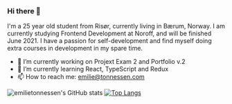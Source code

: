 ### Hi there 👋
I'm a 25 year old student from Risør, currently living in Bærum, Norway. I am currently studying Frontend Development at Noroff, and will be finished June 2021. I have a passion for self-development and find myself doing extra courses in development in my spare time.



- 🔭 I’m currently working on Projext Exam 2 and Portfolio v.2
- 🌱 I’m currently learning React, TypeScript and Redux
- 📫 How to reach me: emilie@tonnessen.com
<!--
**emilietonnessen/emilietonnessen** is a ✨ _special_ ✨ repository because its `README.md` (this file) appears on your GitHub profile.

Here are some ideas to get you started:

- 🔭 I’m currently working on ...
- 🌱 I’m currently learning ...
- 👯 I’m looking to collaborate on ...
- 🤔 I’m looking for help with ...
- 💬 Ask me about ...
- 📫 How to reach me: ...
- 😄 Pronouns: ...
- ⚡ Fun fact: ...
-->

![emilietonnessen's GitHub stats](https://github-readme-stats.vercel.app/api?username=emilietonnessen&show_icons=true&theme=tokyonight)
[![Top Langs](https://github-readme-stats.vercel.app/api/top-langs/?username=emilietonnessen&layout=compact)](https://github.com/emilietonnessen/github-readme-stats)
